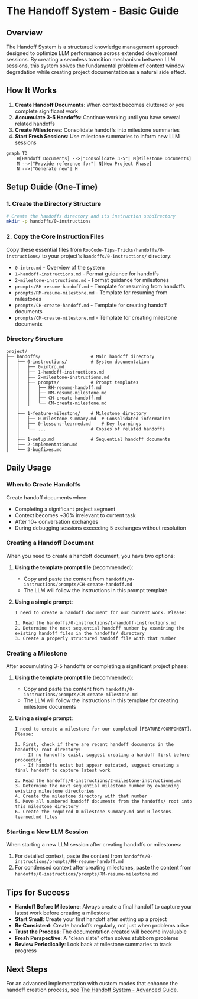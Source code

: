 # The Handoff System - Basic Guide

## Overview

The Handoff System is a structured knowledge management approach designed to optimize LLM performance across extended development sessions. By creating a seamless transition mechanism between LLM sessions, this system solves the fundamental problem of context window degradation while creating project documentation as a natural side effect.

## How It Works

1. **Create Handoff Documents**: When context becomes cluttered or you complete significant work
2. **Accumulate 3-5 Handoffs**: Continue working until you have several related handoffs
3. **Create Milestones**: Consolidate handoffs into milestone summaries
4. **Start Fresh Sessions**: Use milestone summaries to inform new LLM sessions

```mermaid
graph TD
    H[Handoff Documents] -->|"Consolidate 3-5"| M[Milestone Documents]
    M -->|"Provide reference for"| N[New Project Phase]
    N -->|"Generate new"| H
```

## Setup Guide (One-Time)

### 1. Create the Directory Structure

```bash
# Create the handoffs directory and its instruction subdirectory
mkdir -p handoffs/0-instructions
```

### 2. Copy the Core Instruction Files

Copy these essential files from `RooCode-Tips-Tricks/handoffs/0-instructions/` to your project's `handoffs/0-instructions/` directory:

- `0-intro.md` - Overview of the system
- `1-handoff-instructions.md` - Format guidance for handoffs
- `2-milestone-instructions.md` - Format guidance for milestones
- `prompts/RH-resume-handoff.md` - Template for resuming from handoffs
- `prompts/RM-resume-milestone.md` - Template for resuming from milestones
- `prompts/CH-create-handoff.md` - Template for creating handoff documents
- `prompts/CM-create-milestone.md` - Template for creating milestone documents

### Directory Structure

```
project/
├── handoffs/                   # Main handoff directory
│   ├── 0-instructions/         # System documentation
│   │   ├── 0-intro.md
│   │   ├── 1-handoff-instructions.md
│   │   ├── 2-milestone-instructions.md
│   │   ├── prompts/            # Prompt templates
│   │   │   ├── RH-resume-handoff.md
│   │   │   ├── RM-resume-milestone.md
│   │   │   ├── CH-create-handoff.md
│   │   │   └── CM-create-milestone.md
│   │
│   ├── 1-feature-milestone/    # Milestone directory 
│   │   ├── 0-milestone-summary.md  # Consolidated information
│   │   ├── 0-lessons-learned.md    # Key learnings
│   │   └── ...                 # Copies of related handoffs
│   │
│   ├── 1-setup.md              # Sequential handoff documents
│   ├── 2-implementation.md     
│   └── 3-bugfixes.md
```

## Daily Usage

### When to Create Handoffs

Create handoff documents when:
- Completing a significant project segment
- Context becomes ~30% irrelevant to current task
- After 10+ conversation exchanges
- During debugging sessions exceeding 5 exchanges without resolution

### Creating a Handoff Document

When you need to create a handoff document, you have two options:

1. **Using the template prompt file** (recommended):
   - Copy and paste the content from `handoffs/0-instructions/prompts/CH-create-handoff.md`
   - The LLM will follow the instructions in this prompt template

2. **Using a simple prompt**:
   ```
   I need to create a handoff document for our current work. Please:

   1. Read the handoffs/0-instructions/1-handoff-instructions.md
   2. Determine the next sequential handoff number by examining the existing handoff files in the handoffs/ directory
   3. Create a properly structured handoff file with that number
   ```

### Creating a Milestone

After accumulating 3-5 handoffs or completing a significant project phase:

1. **Using the template prompt file** (recommended):
   - Copy and paste the content from `handoffs/0-instructions/prompts/CM-create-milestone.md`
   - The LLM will follow the instructions in this template for creating milestone documents

2. **Using a simple prompt**:
   ```
   I need to create a milestone for our completed [FEATURE/COMPONENT]. Please:
   
   1. First, check if there are recent handoff documents in the handoffs/ root directory:
      - If no handoffs exist, suggest creating a handoff first before proceeding
      - If handoffs exist but appear outdated, suggest creating a final handoff to capture latest work
   
   2. Read the handoffs/0-instructions/2-milestone-instructions.md
   3. Determine the next sequential milestone number by examining existing milestone directories
   4. Create the milestone directory with that number
   5. Move all numbered handoff documents from the handoffs/ root into this milestone directory
   6. Create the required 0-milestone-summary.md and 0-lessons-learned.md files
   ```

### Starting a New LLM Session

When starting a new LLM session after creating handoffs or milestones:

1. For detailed context, paste the content from `handoffs/0-instructions/prompts/RH-resume-handoff.md`
2. For condensed context after creating milestones, paste the content from `handoffs/0-instructions/prompts/RM-resume-milestone.md`



## Tips for Success

- **Handoff Before Milestone**: Always create a final handoff to capture your latest work before creating a milestone
- **Start Small**: Create your first handoff after setting up a project
- **Be Consistent**: Create handoffs regularly, not just when problems arise
- **Trust the Process**: The documentation created will become invaluable
- **Fresh Perspective**: A "clean slate" often solves stubborn problems
- **Review Periodically**: Look back at milestone summaries to track progress

## Next Steps

For an advanced implementation with custom modes that enhance the handoff creation process, see [The Handoff System - Advanced Guide](handoff-system-advanced.md).